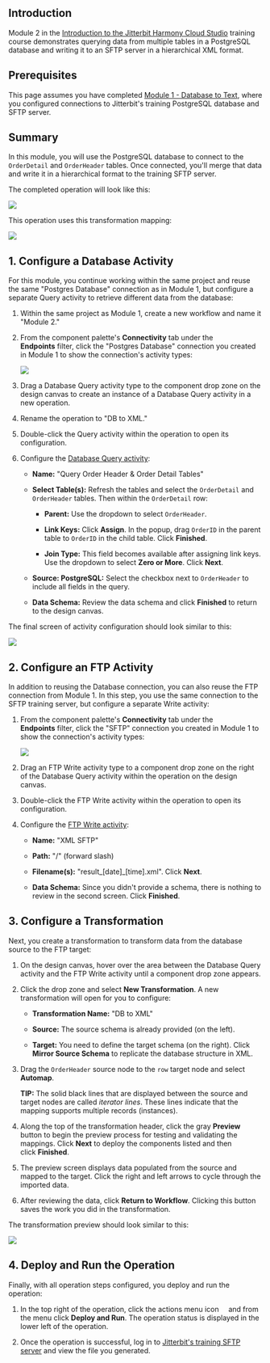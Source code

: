 [//]: # (Module 2 - Database to Complex XML)

## Introduction

Module 2 in the [Introduction to the Jitterbit Harmony Cloud
Studio](https://success.jitterbit.com/display/DOC/Introduction+to+the+Jitterbit+Harmony+Cloud+Studio)
training course demonstrates querying data from multiple tables in a
PostgreSQL database and writing it to an SFTP server in a hierarchical
XML format.


## Prerequisites

This page assumes you have completed [Module 1 - Database to
Text](https://success.jitterbit.com/display/DOC/Module+1+-+Database+to+Text), where you configured
connections to Jitterbit's training PostgreSQL database and SFTP server.


## Summary

In this module, you will use the PostgreSQL database to connect to the
`OrderDetail` and `OrderHeader` tables. Once connected, you'll merge
that data and write it in a hierarchical format to the training SFTP
server.

The completed operation will look like this:

<span class="confluence-embedded-file-wrapper"><img
src="https://docs-source.jitterbit.com/cs/design-canvas/operation_db-to-xml.png"
class="confluence-embedded-image confluence-external-resource"
data-image-src="https://docs-source.jitterbit.com/cs/design-canvas/operation_db-to-xml.png" /></span>

This operation uses this transformation mapping:

<span class="confluence-embedded-file-wrapper"><img
src="https://docs-source.jitterbit.com/cs/transformation/mapping-mode/db-to-xml.png"
class="confluence-embedded-image confluence-external-resource"
data-image-src="https://docs-source.jitterbit.com/cs/transformation/mapping-mode/db-to-xml.png" /></span>


## 1. Configure a Database Activity

For this module, you continue working within the same project and reuse
the same "Postgres Database" connection as in Module 1, but configure a
separate Query activity to retrieve different data from the database:

1.  Within the same project as Module 1, create a new workflow and name
    it "Module 2."

2.  From the component palette's **Connectivity** tab under the
    **Endpoints** filter, click the "Postgres Database" connection you
    created in Module 1 to show the connection's activity types:

    <span class="confluence-embedded-file-wrapper"><img
    src="https://docs-source.jitterbit.com/cs/component-palette/connectivity/endpoints_database_activities.png"
    class="confluence-embedded-image confluence-external-resource"
    data-image-src="https://docs-source.jitterbit.com/cs/component-palette/connectivity/endpoints_database_activities.png" /></span>

3.  Drag a Database Query activity type to the component drop zone on
    the design canvas to create an instance of a Database Query activity
    in a new operation.

4.  Rename the operation to "DB to XML."

5.  Double-click the Query activity within the operation to open its
    configuration.

6.  Configure the [Database Query
    activity](https://success.jitterbit.com/display/CS/Database+Query+Activity):  

    -   **Name:** "Query Order Header & Order Detail Tables"

    -   **Select Table(s):** Refresh the tables and select the
        `OrderDetail` and `OrderHeader` tables. Then within the
        `OrderDetail` row:

        -   **Parent:** Use the dropdown to select `OrderHeader`.

        -   **Link Keys:** Click **Assign**. In the popup, drag
            `OrderID` in the parent table to `OrderID` in the child
            table. Click **Finished**.

        -   **Join Type:** This field becomes available after assigning
            link keys. Use the dropdown to select **Zero or More**.
            Click **Next**.

    -   **Source: PostgreSQL:** Select the checkbox next to
        `OrderHeader` to include all fields in the query.

    -   **Data Schema:** Review the data schema and click **Finished**
        to return to the design canvas.

The final screen of activity configuration should look similar to this:

<span class="confluence-embedded-file-wrapper"><img
src="https://docs-source.jitterbit.com/cs/connector/database_query_step-3_data-schema_order.png"
class="confluence-embedded-image confluence-external-resource"
data-image-src="https://docs-source.jitterbit.com/cs/connector/database_query_step-3_data-schema_order.png" /></span>


## 2. Configure an FTP Activity

In addition to reusing the Database connection, you can also reuse the
FTP connection from Module 1. In this step, you use the same connection
to the SFTP training server, but configure a separate Write activity:

1.  From the component palette's **Connectivity** tab under the
    **Endpoints** filter, click the "SFTP" connection you created in
    Module 1 to show the connection's activity types:  

    <span class="confluence-embedded-file-wrapper"><img
    src="https://docs-source.jitterbit.com/cs/component-palette/connectivity/endpoints_ftp_activities.png"
    class="confluence-embedded-image confluence-external-resource"
    data-image-src="https://docs-source.jitterbit.com/cs/component-palette/connectivity/endpoints_ftp_activities.png" /></span>

2.  Drag an FTP Write activity type to a component drop zone on the
    right of the Database Query activity within the operation on the
    design canvas.

3.  Double-click the FTP Write activity within the operation to open its
    configuration.

4.  Configure the [FTP Write
    activity](https://success.jitterbit.com/display/CS/FTP+Write+Activity):  

    -   **Name:** "XML SFTP"

    -   **Path:** "/" (forward slash)

    -   **Filename(s):** "result\_\[date\]\_\[time\].xml". Click
        **Next**.

    -   **Data Schema:** Since you didn't provide a schema, there is
        nothing to review in the second screen. Click **Finished**.


## 3. Configure a Transformation

Next, you create a transformation to transform data from the database
source to the FTP target:

1.  On the design canvas, hover over the area between the Database Query
    activity and the FTP Write activity until a component drop zone
    appears.

2.  Click the drop zone and select **New Transformation**. A new
    transformation will open for you to configure:

    -   **Transformation Name:** "DB to XML"

    -   **Source:** The source schema is already provided (on the left).

    -   **Target:** You need to define the target schema (on the right).
        Click **Mirror Source Schema** to replicate the database
        structure in XML.

3.  Drag the `OrderHeader` source node to the `row` target node and
    select **Automap**.

    <div
    class="confluence-information-macro confluence-information-macro-tip conf-macro output-block"
    hasbody="true" macro-name="tip">

    <span
    class="aui-icon aui-icon-small aui-iconfont-approve confluence-information-macro-icon">
    </span>
    <div class="confluence-information-macro-body">

    **TIP:** The solid black lines that are displayed between the source
    and target nodes are called *iterator lines*. These lines indicate
    that the mapping supports multiple records (instances).

    </div>

    </div>

4.  Along the top of the transformation header, click the gray
    **Preview** button to begin the preview process for testing and
    validating the mappings. Click **Next** to deploy the components
    listed and then click **Finished**.

5.  The preview screen displays data populated from the source and
    mapped to the target. Click the right and left arrows to cycle
    through the imported data.

6.  After reviewing the data, click **Return to Workflow**. Clicking
    this button saves the work you did in the transformation.

The transformation preview should look similar to this:

<span class="confluence-embedded-file-wrapper"><img
src="https://docs-source.jitterbit.com/cs/transformation/mapping-mode/db-to-xml.png"
class="confluence-embedded-image confluence-external-resource"
data-image-src="https://docs-source.jitterbit.com/cs/transformation/mapping-mode/db-to-xml.png" /></span>


## 4. Deploy and Run the Operation

Finally, with all operation steps configured, you deploy and run the
operation:

1.  In the top right of the operation, click the actions menu icon <span
    class="confluence-embedded-file-wrapper confluence-embedded-manual-size"><img
    src="https://docs-source.jitterbit.com/common/icons/actions-menu_5.png"
    class="confluence-embedded-image confluence-external-resource"
    data-image-src="https://docs-source.jitterbit.com/common/icons/actions-menu_5.png"
    height="11" /></span> and from the menu click **Deploy and
    Run**. The operation status is displayed in the lower left of the
    operation.

2.  Once the operation is successful, log in
    to <a href="https://learningsandbox.jitterbit.com/WebInterface/login.html"
    class="external-link" rel="nofollow">Jitterbit's training SFTP
    server</a> and view the file you generated.
